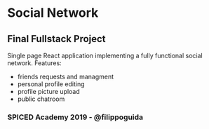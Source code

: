 # Social Network
## Final Fullstack Project

Single page React application implementing a fully functional social network.
Features:
  - friends requests and managment
  - personal profile editing
  - profile picture upload
  - public chatroom
  
### SPICED Academy 2019 - @filippoguida
